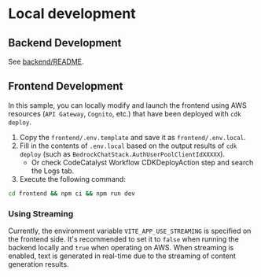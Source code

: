 # Local development

## Backend Development

See [backend/README](../backend/README.md).

## Frontend Development

In this sample, you can locally modify and launch the frontend using AWS resources (`API Gateway`, `Cognito`, etc.) that have been deployed with `cdk deploy`.

1. Copy the `frontend/.env.template` and save it as `frontend/.env.local`.
2. Fill in the contents of `.env.local` based on the output results of `cdk deploy` (such as `BedrockChatStack.AuthUserPoolClientIdXXXXX`).
   - Or check CodeCatalyst Workflow CDKDeployAction step and search the Logs tab.
3. Execute the following command:

```zsh
cd frontend && npm ci && npm run dev
```

### Using Streaming

Currently, the environment variable `VITE_APP_USE_STREAMING` is specified on the frontend side. It's recommended to set it to `false` when running the backend locally and `true` when operating on AWS.
When streaming is enabled, text is generated in real-time due to the streaming of content generation results.
